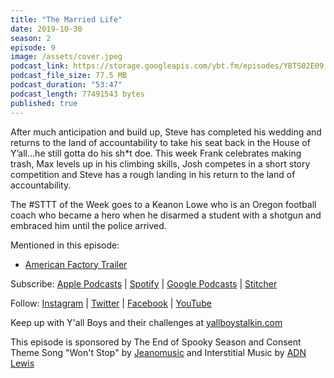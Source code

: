 ```yaml
---
title: "The Married Life"
date: 2019-10-30
season: 2
episode: 9
image: /assets/cover.jpeg
podcast_link: https://storage.googleapis.com/ybt.fm/episodes/YBTS02E09.mp3
podcast_file_size: 77.5 MB
podcast_duration: "53:47"
podcast_length: 77491543 bytes
published: true
---
```


After much anticipation and build up, Steve has completed his wedding and returns to the land of accountability to take his seat back in the House of Y’all...he still gotta do his sh*t doe. This week Frank celebrates making trash, Max levels up in his climbing skills, Josh competes in a short story competition and Steve has a rough landing in his return to the land of accountability.

The #STTT of the Week goes to a Keanon Lowe who is an Oregon football coach who became a hero when he disarmed a student with a shotgun and embraced him until the police arrived.

Mentioned in this episode:
- [American Factory Trailer](https://www.youtube.com/watch?v=m36QeKOJ2Fc)

Subscribe: [Apple Podcasts](https://podcasts.apple.com/us/podcast/yall-boys-talkin/id1452781895) | [Spotify](https://open.spotify.com/show/5xzMcpzL8T5g7zGqNMoQcB?si=XiBcFHUuQiezpPAWpIqv_A) | [Google Podcasts](https://play.google.com/music/m/Icqw2qixlfgyrebhomlxrhen7k4?t=Yall_Boys_Talkin) | [Stitcher](https://www.stitcher.com/podcast/yallboystalkin/yall-boys-talkin) 

Follow: [Instagram](https://www.instagram.com/yallboystalkin/) | [Twitter](https://twitter.com/yallboystalkin) | [Facebook](https://www.facebook.com/yallboystalkin/) | [YouTube](https://www.youtube.com/channel/UCV3VM1NDsYr_M5ST8S7hcPg)

Keep up with Y'all Boys and their challenges at [yallboystalkin.com](https://ybt.fm/)

This episode is sponsored by The End of Spooky Season and Consent
<br>Theme Song "Won't Stop" by [Jeanomusic](https://www.jeanomusic.com/) and Interstitial Music by [ADN Lewis](https://www.adnlewis.com/)
